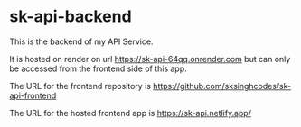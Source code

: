 # sk-api-backend

This is the backend of my API Service.

It is hosted on render on url https://sk-api-64qq.onrender.com but can only be accessed from the frontend side of this app.

The URL for the frontend repository is https://github.com/sksinghcodes/sk-api-frontend

The URL for the hosted frontend app is https://sk-api.netlify.app/
